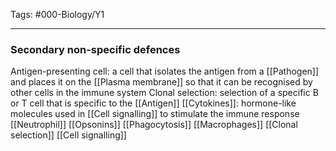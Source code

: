 Tags: #000-Biology/Y1

---
### Secondary non-specific defences
Antigen-presenting cell: a cell that isolates the antigen from a [[Pathogen]] and places it on the [[Plasma membrane]] so that it can be recognised by other cells in the immune system
Clonal selection: selection of a specific B or T cell that is specific to the [[Antigen]]
[[Cytokines]]: hormone-like molecules used in [[Cell signalling]] to stimulate the immune response
[[Neutrophil]]
[[Opsonins]]
[[Phagocytosis]]
[[Macrophages]]
[[Clonal selection]]
[[Cell signalling]]

